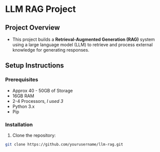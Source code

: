# LLM RAG Project

## Project Overview
- This project builds a **Retrieval-Augmented Generation (RAG)** system using
a large language model (LLM) to retrieve and process external knowledge for generating responses.


## Setup Instructions

### Prerequisites
- Approx 40 - 50GB of Storage
- 16GB RAM
- 2-4 Processors, *I used 3*
- Python 3.x
- Pip

### Installation
1. Clone the repository:
```bash
git clone https://github.com/yourusername/llm-rag.git

